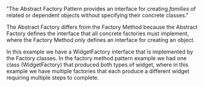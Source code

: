 "The Abstract Factory Pattern provides an interface for creating *families* of related or dependent objects without specifying their concrete classes."

The Abstract Factory differs from the Factory Method because the Abstract Factory defines the interface that all concrete factories must implement, where the Factory Method only defines an interface for creating an object.

In this example we have a WidgetFactory interface that is implemented by the Factory classes. In the factory method pattern example we had one class (WidgetFactory) that produced both types of widget, where in this example we have multiple factories that each produce a different widget requiring multiple steps to complete.